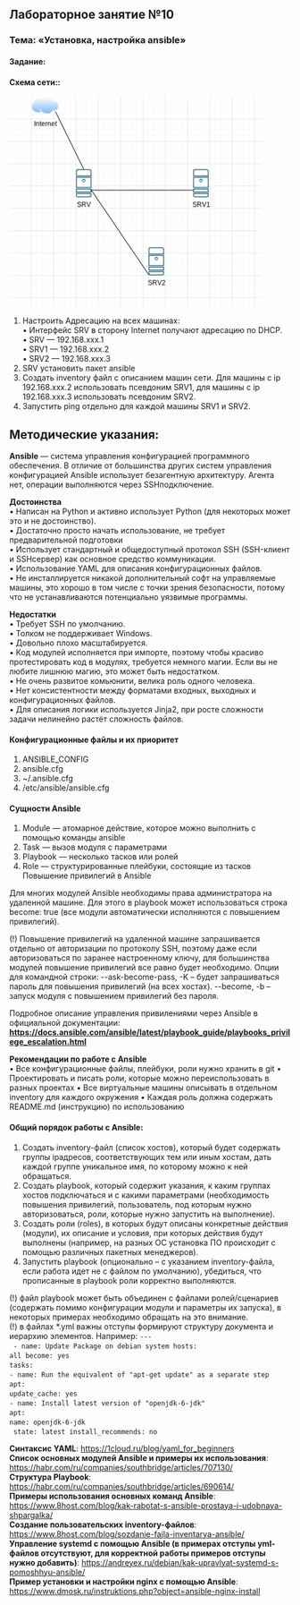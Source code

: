 ## Лабораторное занятие №10  
### Тема: «Установка, настройка ansible»  

#### **Задание:**  
#### **Схема сети::**  
![Getting Started](../images/mdk02.01/adm10.jpg)     

1.	Настроить Адресацию на всех машинах:  
    •	Интерфейс SRV в сторону Internet получают адресацию по DHCP.  
    •	SRV — 192.168.xxx.1  
    •	SRV1 — 192.168.xxx.2  
    •	SRV2 — 192.168.xxx.3  
2.	SRV установить пакет ansible
3.	Создать inventory файл с описанием машин сети. Для машины с ip 192.168.xxx.2 использовать псевдоним SRV1, для машины с ip 192.168.xxx.3 использовать псевдоним SRV2.
4.	Запустить ping отдельно для каждой машины SRV1 и SRV2.

## **Методические указания:**  
**Ansible** — система управления конфигурацией программного обеспечения. В отличие от большинства других систем управления конфигурацией Ansible использует безагентную архитектуру. Агента нет, операции выполняются через SSHподключение.   

**Достоинства**   
• Написан на Python и активно использует Python (для некоторых может это и не достоинство).   
• Достаточно просто начать использование, не требует предварительной подготовки   
• Использует стандартный и общедоступный протокол SSH (SSH-клиент и SSHсервер) как основное средство коммуникации.   
• Использование YAML для описания конфигурационных файлов.   
• Не инсталлируется никакой дополнительный софт на управляемые машины, это хорошо в том числе с точки зрения безопасности, потому что не устанавливаются потенциально уязвимые программы.      

**Недостатки**  
• Требует SSH по умолчанию.   
• Толком не поддерживает Windows.   
• Довольно плохо масштабируется.   
• Код модулей исполняется при импорте, поэтому чтобы красиво протестировать код в модулях, требуется немного магии. Если вы не любите лишнюю магию, это может быть недостатком.   
• Не очень развитое комьюнити, велика роль одного человека.   
• Нет консистентности между форматами входных, выходных и конфигурационных файлов.   
• Для описания логики используется Jinja2, при росте сложности задачи нелинейно растёт сложность файлов.   

#### Конфигурационные файлы и их приоритет   
1. ANSIBLE_CONFIG
2. ansible.cfg
3. ~/.ansible.cfg
4. /etc/ansible/ansible.cfg

#### Сущности Ansible 
1. Module — атомарное действие, которое можно выполнить с помощью команды ansible
2. Task — вызов модуля с параметрами
3. Playbook — несколько тасков или ролей
4. Role — структурированные плейбуки, состоящие из тасков Повышение привилегий в Ansible

Для многих модулей Ansible необходимы права администратора на удаленной машине. Для этого в playbook может использоваться строка become: true (все модули автоматически исполняются с повышением привилегий).  

(!) Повышение привилегий на удаленной машине запрашивается отдельно от авторизации по протоколу SSH, поэтому даже если авторизоваться по заранее настроенному ключу, для большинства модулей повышение привилегий все равно будет необходимо. Опции для командной строки: --ask-become-pass, -K – будет запрашиваться пароль для повышения привилегий (на всех хостах). --become, -b – запуск модуля с повышением привилегий без пароля.  

Подробное описание управления привилениями через Ansible в официальной документации: **https://docs.ansible.com/ansible/latest/playbook_guide/playbooks_privilege_escalation.html**  

**Рекомендации по работе с Ansible**  
• Все конфигурационные файлы, плейбуки, роли нужно хранить в git 
• Проектировать и писать роли, которые можно переиспользовать в разных проектах 
• Все виртуальные машины описывать в отдельном inventory для каждого окружения 
• Каждая роль должна содержать README.md (инструкцию) по использованию 

#### Общий порядок работы с Ansible:  
1. Создать inventory-файл (список хостов), который будет содержать группы ipадресов, соответствующих тем или иным хостам, дать каждой группе уникальное имя, по которому можно к ней обращаться.
2. Создать playbook, который содержит указания, к каким группах хостов подключаться и с какими параметрами (необходимость повышения привилегий, пользователь, под которым нужно авторизоваться, роли, которые нужно запустить на выполнение).
3. Создать роли (roles), в которых будут описаны конкретные действия (модули), их описание и условия, при которых действия будут выполнены (например, на разных ОС установка ПО происходит с помощью различных пакетных менеджеров).
4. Запустить playbook (опционально – с указанием inventory-файла, если работа идет не с файлом по умолчанию), убедиться, что прописанные в playbook роли корректно выполняются.

(!) файл playbook может быть объединен с файлами ролей/сценариев (содержать помимо конфигурации модули и параметры их запуска), в некоторых примерах необходимо обращать на это внимание.   
(!) в файлах *.yml важны отступы формируют структуру документа и иерархию элементов. Например: 
`---`  
` - name: Update Package on debian system hosts:`  
   `all become: yes`  
   `tasks:`   
   `- name: Run the equivalent of "apt-get update" as a separate step `
   `apt:`   
   `update_cache: yes`   
   `- name: Install latest version of "openjdk-6-jdk"`   
   `apt: `  
  ` name: openjdk-6-jdk `  
  ` state: latest install_recommends: no`     

  
**Синтаксис YAML**: https://1cloud.ru/blog/yaml_for_beginners   
**Список основных модулей Ansible и примеры их использования**: https://habr.com/ru/companies/southbridge/articles/707130/   
**Структура Playbook**: https://habr.com/ru/companies/southbridge/articles/690614/   
**Примеры использования основных команд Ansible**: https://www.8host.com/blog/kak-rabotat-s-ansible-prostaya-i-udobnaya-shpargalka/   
**Создание пользовательских inventory-файлов**: https://www.8host.com/blog/sozdanie-fajla-inventarya-ansible/   
**Управление systemd с помощью Ansible (в примерах отступы yml-файлов отсутствуют, для корректной работы примеров отступы нужно добавить)**: https://andreyex.ru/debian/kak-upravlyat-systemd-s-pomoshhyu-ansible/   
**Пример установки и настройки nginx с помощью Ansible**: https://www.dmosk.ru/instruktions.php?object=ansible-nginx-install

